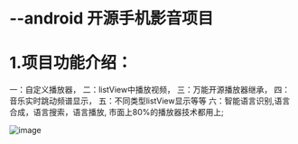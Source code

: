 # --android 开源手机影音项目
# 1.项目功能介绍：
一：自定义播放器，
二：listView中播放视频，
三：万能开源播放器继承，
四：音乐实时跳动频谱显示，
五：不同类型listView显示等等
六：智能语言识别,语言合成，语言搜索，语言播放,
市面上80%的播放器技术都用上;


![image](https://github.com/Amition/Cell-phone-video/blob/master/app/src/main/res/drawable/project_introduction.png)

